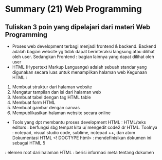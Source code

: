 # Summary (21) Web Programming
## Tuliskan 3 poin yang dipelajari dari materi Web Programming

- Proses web development terbagi menjadi frontend & backend. Backend adalah bagian website yg tidak dapat berinteraksi langsung atau dilihat oleh user. Sedangkan Frontend : bagian lainnya yang dapat dilihat oleh user
- HTML (Hypertext Markup Languange) adalah sebuah standar yang digunakan secara luas untuk menampilkan halaman web
Kegunaan HTML :
1.	Membuat struktur dari halaman website
2.	Mengatur tampilan dan isi dari halaman web
3.	Membuat tabel dengan tag HTML table
4.	Membuat form HTML
5.	Membuat gambar dengan canvas
6.	Mempublikasikan halaman website secara online

- Tools yang dpt membantu proses development HTML : HTML/teks editors : berfungsi sbg tempat kita u/ mengedit code2 dr HTML. Toolnya : notepad, visual studio code, sublime, notepad ++, dan atom
Dokumentasi HTML 
<! DOCTYPE html> : mendefinisikan dokumen ini sebagai HTML 5
<html> : elemen root dari halaman HTML
<head> : berisi informasi meta tentang dokumen
<title> : menentukan judul untuk dokumen
<body> : berisi konten halaman yang terlihat
<div> : menandakan sekelompok elemen jd biasanya didlmnya tdpt bbrp elemen lain, menampilkan teks
<h1> … <h6> (heading) : menampilkan sebuah teks dengan ukuran yg berbeda beda
<p> (paragraf) : menampilkan elemen yg berisikan kalimat/paragraf
<strong> : membuat teks mjd lbh bold/tebal
<em> : membuat teks mjd italic / miring
<s> : membuat teks dg garis tercoret
<u> : membuat teks dg garis bawah
<br /> : baris baru
<a href=””></a> : link : menghasilkan sebuah komponen dmn komponen tsb ketika diklik dia akan membawa kita ke hlm tertentu, href : sbg atribut
<a href=””
Target=”_blank”></a> = menuju ke hlmn tertentu dg tab yg baru
<img src=”” alt=’’/> :  menampilkan gambar pd website
Terdapat 2 cara u/ menampilkan gambar : bisa pake link atau gambar yg ada di lokal. Atribut alt : mjd altenatif ketika nama file yg kita berikan tdk valid
Ada 2 jenis list dlm HTML : 
1.	<ol> Ordered list : list yg berurut (berupa angka) 
2.	<ul> Unordered list : list yg tdk berurut (berupa simbol)
Setiap list item pd ordered list & unordered list dideklarasikan menggunakan tag <li>
Tag table HTML :
1.	<table></table> : membuat table
2.	<tr></tr> : membuat baris
3.	<td></td> : membuat kolom
4.	<th></th> : membuat kolom pd tabel header
<form></form> : untuk membuat formulir, ada 3 buah contoh jenis inputan :
1.	Type=”text” : bisa membuat field yang berisi teks (huruf, angka, spesial karakter)
2.	Type=”password” : bisa membuat field yg isinya tdk akan memberi value secara lgsg (terhide)
3.	Type=”radio” : akan menghasilkan elemen dmn user bs memilih slh 1 value yg diberikan
4.	Dll sesuai kebutuhan website
<fieldset></fieldset> : u/ membuat kelompok dr inputan berada dlm 1 kelompok tertentu, dan kita bisa memberikan <legend></legend> : u/ memberikan judul dr kelompok tsb
<label for=””></label> : u/ melabeli kotak input
